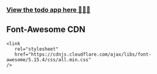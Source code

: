 ### [View the todo app here 🚀🚀🚀](https://crud-application-delta.vercel.app/)

## Font-Awesome CDN

```
<link
   rel="stylesheet"
   href="https://cdnjs.cloudflare.com/ajax/libs/font-awesome/5.15.4/css/all.min.css"
/>
```

